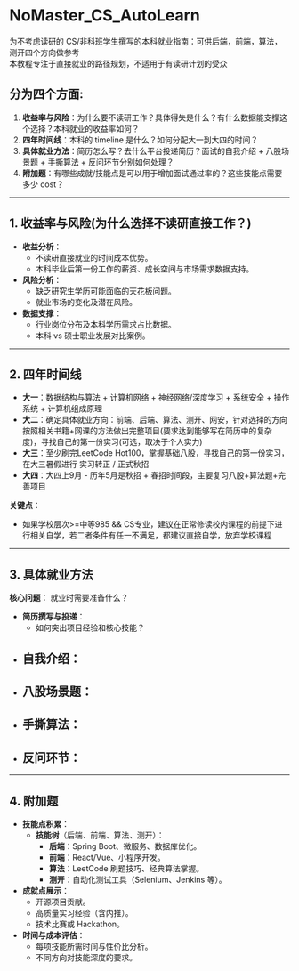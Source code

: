 # NoMaster_CS_AutoLearn
为不考虑读研的 CS/非科班学生撰写的本科就业指南：可供后端，前端，算法，测开四个方向做参考  
本教程专注于直接就业的路径规划，不适用于有读研计划的受众  

## 分为四个方面:
1. **收益率与风险**：为什么要不读研工作？具体得失是什么？有什么数据能支撑这个选择？本科就业的收益率如何？
2. **四年时间线**：本科的 timeline 是什么？如何分配大一到大四的时间？
3. **具体就业方法**：简历怎么写？去什么平台投递简历？面试的自我介绍 + 八股场景题 + 手撕算法 + 反问环节分别如何处理？
4. **附加题**：有哪些成就/技能点是可以用于增加面试通过率的？这些技能点需要多少 cost？

---

## 1. 收益率与风险(为什么选择不读研直接工作？)
- **收益分析**：
  - 不读研直接就业的时间成本优势。
  - 本科毕业后第一份工作的薪资、成长空间与市场需求数据支持。
- **风险分析**：
  - 缺乏研究生学历可能面临的天花板问题。
  - 就业市场的变化及潜在风险。
- **数据支撑**：
  - 行业岗位分布及本科学历需求占比数据。
  - 本科 vs 硕士职业发展对比案例。
---

## 2. 四年时间线
- **大一**：数据结构与算法 + 计算机网络 + 神经网络/深度学习 + 系统安全 + 操作系统 + 计算机组成原理
- **大二**：确定具体就业方向：前端、后端、算法、测开、网安，针对选择的方向 按照相关书籍+网课的方法做出完整项目(要求达到能够写在简历中的复杂度)，寻找自己的第一份实习(可选，取决于个人实力)
- **大三**：至少刷完LeetCode Hot100，掌握基础八股，寻找自己的第一份实习，在大三暑假进行 实习转正 / 正式秋招
- **大四**：大四上9月 - 历年5月是秋招 + 春招时间段，主要复习八股+算法题+完善项目

**关键点**：
- 如果学校层次>=中等985 && CS专业，建议在正常修读校内课程的前提下进行相关自学，若二者条件有任一不满足，都建议直接自学，放弃学校课程

---

## 3. 具体就业方法
**核心问题**： 就业时需要准备什么？
- **简历撰写与投递**：
  - 如何突出项目经验和核心技能？
- **自我介绍**：
  - 
- **八股场景题**：
  - 
- **手撕算法**：
  - 
- **反问环节**：
  - 
---

## 4. 附加题
- **技能点积累**：
  - **技能树**（后端、前端、算法、测开）：
    - **后端**：Spring Boot、微服务、数据库优化。
    - **前端**：React/Vue、小程序开发。
    - **算法**：LeetCode 刷题技巧、经典算法掌握。
    - **测开**：自动化测试工具（Selenium、Jenkins 等）。
- **成就点展示**：
  - 开源项目贡献。
  - 高质量实习经验（含内推）。
  - 技术比赛或 Hackathon。
- **时间与成本评估**：
  - 每项技能所需时间与性价比分析。
  - 不同方向对技能深度的要求。
